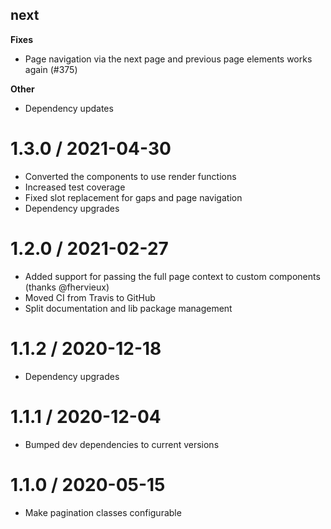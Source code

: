 ## next

**Fixes**

- Page navigation via the next page and previous
  page elements works again (#375)

**Other**

- Dependency updates

1.3.0 / 2021-04-30
==================

  * Converted the components to use render functions
  * Increased test coverage
  * Fixed slot replacement for gaps and page navigation
  * Dependency upgrades

1.2.0 / 2021-02-27
==================

  * Added support for passing the full page context to custom components (thanks @fhervieux)
  * Moved CI from Travis to GitHub
  * Split documentation and lib package management

1.1.2 / 2020-12-18
==================

  * Dependency upgrades

1.1.1 / 2020-12-04
==================

  * Bumped dev dependencies to current versions

1.1.0 / 2020-05-15
==================

  * Make pagination classes configurable

